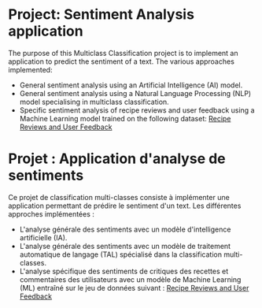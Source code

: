 # Project: Sentiment Analysis application

The purpose of this Multiclass Classification project is to implement an application to predict the sentiment of a text.
The various approaches implemented:
- General sentiment analysis using an Artificial Intelligence (AI) model.
- General sentiment analysis using a Natural Language Processing (NLP) model specialising in multiclass classification.
- Specific sentiment analysis of recipe reviews and user feedback using a Machine Learning model trained on the following dataset: [Recipe Reviews and User Feedback](https://archive.ics.uci.edu/dataset/911/recipe+reviews+and+user+feedback+dataset/)


# Projet : Application d'analyse de sentiments

Ce projet de classification multi-classes consiste à implémenter une application permettant de prédire le sentiment d'un text.
Les différentes approches implémentées :
- L'analyse générale des sentiments avec un modèle d'intelligence artificielle (IA).
- L'analyse générale des sentiments avec un modèle de traitement automatique de langage (TAL) spécialisé dans la classification multi-classes.
- L'analyse spécifique des sentiments de critiques des recettes et commentaires des utilisateurs avec un modèle de Machine Learning (ML) entraîné sur le jeu de données suivant : [Recipe Reviews and User Feedback](https://archive.ics.uci.edu/dataset/911/recipe+reviews+and+user+feedback+dataset/) 